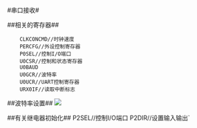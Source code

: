 #串口接收#

##相关的寄存器##


		CLKCONCMD//时钟速度
		PERCFG//外设控制寄存器
		P0SEL//控制I/O端口
		U0CSR//控制和状态寄存器
		U0BAUD
		U0GCR//波特率
		U0UCR//UART控制寄存器
		URX0IF//读取中断标志

##波特率设置##
![](https://i.imgur.com/2J01gGN.png)

##有关继电器初始化##
		P2SEL//控制I/O端口
		P2DIR//设置输入输出`

